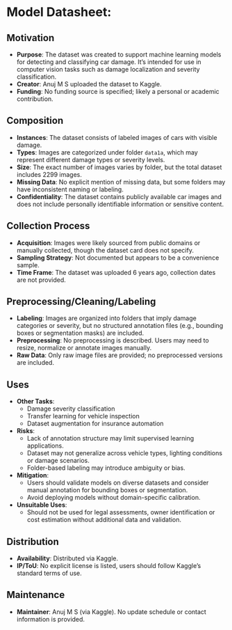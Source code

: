 # Model Datasheet:


## Motivation

- **Purpose**: The dataset was created to support machine learning models for detecting and classifying car damage. 
  It’s intended for use in computer vision tasks such as damage localization and severity classification.
- **Creator**: Anuj M S uploaded the dataset to Kaggle.
- **Funding**: No funding source is specified; likely a personal or academic contribution.


## Composition

- **Instances**: The dataset consists of labeled images of cars with visible damage.
- **Types**: Images are categorized under folder `data1a`, which may represent different damage types or severity levels.
- **Size**: The exact number of images varies by folder, but the total dataset includes 2299 images.
- **Missing Data**: No explicit mention of missing data, but some folders may have inconsistent naming or labeling.
- **Confidentiality**: The dataset contains publicly available car images and does not include personally identifiable information or sensitive content.


## Collection Process

- **Acquisition**: Images were likely sourced from public domains or manually collected, though the dataset card does not specify.
- **Sampling Strategy**: Not documented but appears to be a convenience sample.
- **Time Frame**: The dataset was uploaded 6 years ago, collection dates are not provided.


## Preprocessing/Cleaning/Labeling

- **Labeling**: Images are organized into folders that imply damage categories or severity, but no structured annotation files (e.g., bounding boxes or segmentation masks) are included.
- **Preprocessing**: No preprocessing is described. Users may need to resize, normalize or annotate images manually.
- **Raw Data**: Only raw image files are provided; no preprocessed versions are included.



## Uses

- **Other Tasks**:
  - Damage severity classification
  - Transfer learning for vehicle inspection
  - Dataset augmentation for insurance automation
- **Risks**:
  - Lack of annotation structure may limit supervised learning applications.
  - Dataset may not generalize across vehicle types, lighting conditions or damage scenarios.
  - Folder-based labeling may introduce ambiguity or bias.
- **Mitigation**:
  - Users should validate models on diverse datasets and consider manual annotation for bounding boxes or segmentation.
  - Avoid deploying models without domain-specific calibration.
- **Unsuitable Uses**:
  - Should not be used for legal assessments, owner identification or cost estimation without additional data and validation.


## Distribution

- **Availability**: Distributed via Kaggle.
- **IP/ToU**: No explicit license is listed, users should follow Kaggle’s standard terms of use.


## Maintenance

- **Maintainer**: Anuj M S (via Kaggle). No update schedule or contact information is provided.



